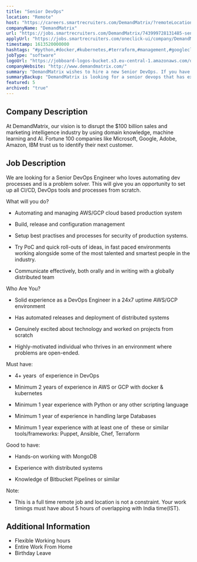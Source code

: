 ```yaml
---
title: "Senior DevOps"
location: "Remote"
host: "https://careers.smartrecruiters.com/DemandMatrix/?remoteLocation=true"
companyName: "DemandMatrix"
url: "https://jobs.smartrecruiters.com/DemandMatrix/743999728131485-senior-devops"
applyUrl: "https://jobs.smartrecruiters.com/oneclick-ui/company/DemandMatrix/publication/14e8933a-c79b-49b3-a724-2daf1d419265?dcr_id=DCRA1"
timestamp: 1613520000000
hashtags: "#python,#docker,#kubernetes,#terraform,#management,#googlecloud,#ansible,#puppet,#chef,#windows"
jobType: "software"
logoUrl: "https://jobboard-logos-bucket.s3.eu-central-1.amazonaws.com/demandmatrix"
companyWebsite: "http://www.demandmatrix.com/"
summary: "DemandMatrix wishes to hire a new Senior DevOps. If you have 2 years of experience in AWS or GCP with docker & kubernetes, consider applying."
summaryBackup: "DemandMatrix is looking for a senior devops that has experience in: #googlecloud, #python, #management."
featured: 5
archived: "true"
---
```


## Company Description

At DemandMatrix, our vision is to disrupt the $100 billion sales and marketing intelligence industry by using domain knowledge, machine learning and AI. Fortune 100 companies like Microsoft, Google, Adobe, Amazon, IBM trust us to identify their next customer.

## Job Description

We are looking for a Senior DevOps Engineer who loves automating dev processes and is a problem solver. This will give you an opportunity to set up all CI/CD, DevOps tools and processes from scratch.

What will you do?

*   Automating and managing AWS/GCP cloud based production system
    
*   Build, release and configuration management
    
*   Setup best practises and processes for security of production systems. 
    
*   Try PoC and quick roll-outs of ideas, in fast paced environments working alongside some of the most talented and smartest people in the industry. 
    
*   Communicate effectively, both orally and in writing with a globally distributed team
    

Who Are You? 

*   Solid experience as a DevOps Engineer in a 24x7 uptime AWS/GCP environment
    
*   Has automated releases and deployment of distributed systems
    
*   Genuinely excited about technology and worked on projects from scratch
    
*   Highly-motivated individual who thrives in an environment where problems are open-ended. 
    

Must have:

*   4+ years  of experience in DevOps
    
*   Minimum 2 years of experience in AWS or GCP with docker & kubernetes
    
*   Minimum 1 year experience with Python or any other scripting language
    
*   Minimum 1 year of experience in handling large Databases
    
*   Minimum 1 year experience with at least one of  these or similar tools/frameworks: Puppet, Ansible, Chef, Terraform
    

Good to have:

*   Hands-on working with MongoDB
    
*   Experience with distributed systems
    
*   Knowledge of Bitbucket Pipelines or similar
    

Note:

*   This is a full time remote job and location is not a constraint. Your work timings must have about 5 hours of overlapping with India time(IST).
    

## Additional Information

*   Flexible Working hours
*   Entire Work From Home
*   Birthday Leave
